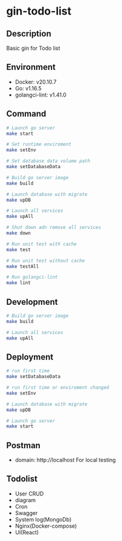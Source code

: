 # gin-todo-list

## Description

Basic gin for Todo list

## Environment

- Docker: v20.10.7
- Go: v1.16.5
- golangci-lint: v1.41.0

## Command

```bash
# Launch go server
make start

# Set runtime enviroment
make setEnv

# Set database data volume path
make setDatabaseData

# Build go server image
make build

# Launch database with migrate
make upDB

# Launch all services
make upAll

# Shut down adn remove all services
make down

# Run unit test with cache
make test

# Run unit test without cache
make testAll

# Run golangci-lint
make lint
```

## Development

```bash
# Build go server image
make build

# Launch all services
make upAll
```


## Deployment

```bash
# run first time
make setDatabaseData

# run first time or enviroment changed
make setEnv

# Launch database with migrate
make upDB

# Launch go server
make start
```

## Postman

- domain: http://localhost
For local testing

## Todolist

- User CRUD
- diagram
- Cron
- Swagger
- System log(MongoDb)
- Nginx(Docker-compose)
- UI(React)

